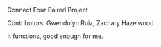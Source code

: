 Connect Four Paired Project

Contributors: Gwendolyn Ruiz, Zachary Hazelwood

It functions, good enough for me.
